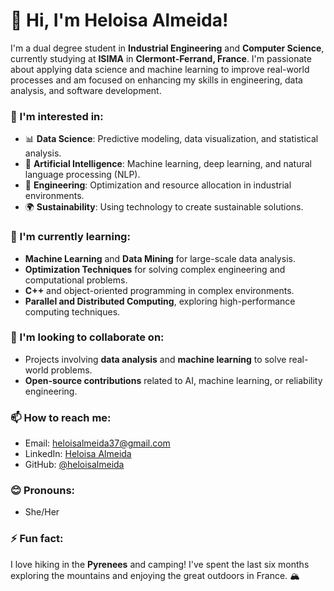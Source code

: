 # 👋 Hi, I'm Heloisa Almeida!

I'm a dual degree student in **Industrial Engineering** and **Computer Science**, currently studying at **ISIMA** in **Clermont-Ferrand, France**. I'm passionate about applying data science and machine learning to improve real-world processes and am focused on enhancing my skills in engineering, data analysis, and software development.

### 👀 I'm interested in:
- 📊 **Data Science**: Predictive modeling, data visualization, and statistical analysis.
- 🤖 **Artificial Intelligence**: Machine learning, deep learning, and natural language processing (NLP).
- 🔧 **Engineering**: Optimization and resource allocation in industrial environments.
- 🌍 **Sustainability**: Using technology to create sustainable solutions.

### 🌱 I'm currently learning:
- **Machine Learning** and **Data Mining** for large-scale data analysis.
- **Optimization Techniques** for solving complex engineering and computational problems.
- **C++** and object-oriented programming in complex environments.
- **Parallel and Distributed Computing**, exploring high-performance computing techniques.

### 💞️ I'm looking to collaborate on:
- Projects involving **data analysis** and **machine learning** to solve real-world problems.
- **Open-source contributions** related to AI, machine learning, or reliability engineering.

### 📫 How to reach me:
- Email: heloisalmeida37@gmail.com
- LinkedIn: [Heloisa Almeida](https://www.linkedin.com/in/heloisaalmeida)
- GitHub: [@heloisalmeida](https://github.com/heloisalmeida)

### 😊 Pronouns:
- She/Her

### ⚡ Fun fact:
I love hiking in the **Pyrenees** and camping! I've spent the last six months exploring the mountains and enjoying the great outdoors in France. 🏔️
